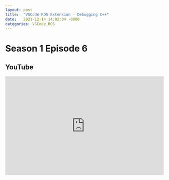 ```yaml
---
layout: post
title:  "VSCode ROS Extension - Debugging C++"
date:   2021-12-14 14:02:04 -0800
categories: VSCode_ROS
---
```


# Season 1 Episode 6
## YouTube
<iframe width="100%" height="315" src="https://www.youtube.com/embed/uqqHgYsskJI" title="YouTube video player" frameborder="0" allow="accelerometer; autoplay; clipboard-write; encrypted-media; gyroscope; picture-in-picture" allowfullscreen></iframe>

